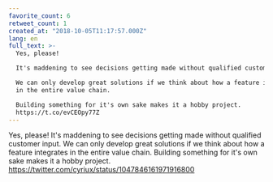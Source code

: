 ```yaml
---
favorite_count: 6
retweet_count: 1
created_at: "2018-10-05T11:17:57.000Z"
lang: en
full_text: >-
  Yes, please! 

  It's maddening to see decisions getting made without qualified customer input.

  We can only develop great solutions if we think about how a feature integrates
  in the entire value chain.

  Building something for it's own sake makes it a hobby project.
  https://t.co/evCEOpy77Z
---
```


Yes, please! It's maddening to see decisions getting made without qualified
customer input. We can only develop great solutions if we think about how a
feature integrates in the entire value chain. Building something for it's own
sake makes it a hobby project.
<https://twitter.com/cyriux/status/1047846161971916800>
